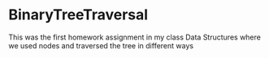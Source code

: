# BinaryTreeTraversal
This was the first homework assignment in my class Data Structures where we used nodes and traversed the tree in different ways
